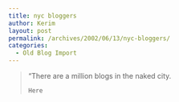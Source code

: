```yaml
---
title: nyc bloggers
author: Kerim
layout: post
permalink: /archives/2002/06/13/nyc-bloggers/
categories:
  - Old Blog Import
---
```


>   &#8220;There are a million blogs in the naked city. 
>   
>   
>     Here
>   
>   

>   
>  